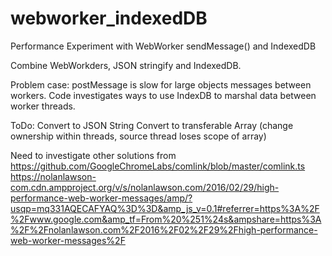 # webworker_indexedDB
Performance Experiment with WebWorker sendMessage() and IndexedDB 


Combine WebWorkders, JSON stringify and IndexedDB.  

Problem case:
postMessage is slow for large objects messages between workers.  Code investigates ways to use IndexDB to marshal data between worker threads.

ToDo:
Convert to JSON String
Convert to transferable Array (change ownership within threads, source thread loses scope of array)

Need to investigate other solutions from 
https://github.com/GoogleChromeLabs/comlink/blob/master/comlink.ts
https://nolanlawson-com.cdn.ampproject.org/v/s/nolanlawson.com/2016/02/29/high-performance-web-worker-messages/amp/?usqp=mq331AQECAFYAQ%3D%3D&amp_js_v=0.1#referrer=https%3A%2F%2Fwww.google.com&amp_tf=From%20%251%24s&ampshare=https%3A%2F%2Fnolanlawson.com%2F2016%2F02%2F29%2Fhigh-performance-web-worker-messages%2F

